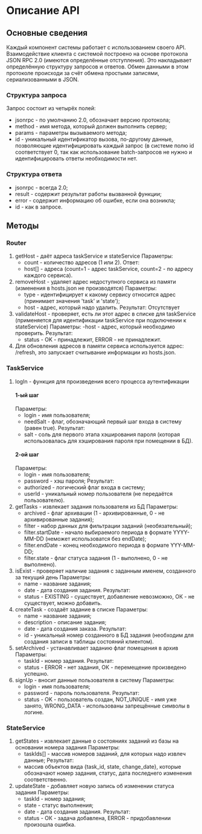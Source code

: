 # Описание API
## Основные сведения
Каждый компонент системы работает с использованием своего API. Взаимодействие клиента с системой построено на основе протокола JSON RPC 2.0 (имеются определённые отступления). Это накладывает определённую структуру запросов и ответов. Обмен данными в этом протоколе происходи за счёт обмена простыми записями, сериализованными в JSON.
### Структура запроса
Запрос состоит из четырёх полей:
- jsonrpc - по умолчанию 2.0, обозначает версию протокола;
- method - имя метода, который должен выполнить сервер;
- params - параметры вызываемого метода;
- id - уникальный идентификатор вызова, по-другому данные, позволяющие идентифицировать каждый запрос (в системе полю id соответствует 0, так как использование batch-запросов не нужно и идентифицировать ответы необходимости нет.
### Структура ответа
- jsonrpc - всегда 2.0;
- result - содержит результат работы вызванной функции;
- error - содержит информацию об ошибке, если она возникла;
- id - как в запросе.
## Методы
### Router
1. getHost - даёт адреса taskService и stateService
    Параметры: 
    - count - количество адресов (1 или 2).
    Ответ:
    - host[] - адреса (count=1 - адрес taskService, count=2 - по адресу каждого сервиса).
2. removeHost - удаляет адрес недоступного сервиса из памяти (изменения в hosts.json не производятся)
    Параметры:
    - type - идентифицирует к какому сервису относится адрес (принимает значения 'task' и 'state');
    - host - адрес, который надо удалить.
    Результат:
    Отсутствует
3. validateHost - проверяет, есть ли этот адрес в списке для taskService (применяется для идентификации taskService при подключении к stateService)
    Параметры:
    -host - адрес, который необходимо проверить.
    Результат:
    - status - OK - принадлежит, ERROR - не принадлежит.
4. Для обновления адресов в памяти сервиса используется адрес: /refresh, это запускает считывание информации из hosts.json.
### TaskService
1. logIn - функция для произведения всего процесса аутентификации
    #### 1-ый шаг
    Параметры:
    - login - имя пользователя;
    - needSalt - флаг, обозначающий первый шаг входа в систему (равен true).
    Результат:
    - salt - соль для первого этапа хэширования пароля (которая использовалась для хэширования пароля при помещении в БД).
    #### 2-ой шаг
    Параметры:
    - login - имя пользователя;
    - password - хэш пароля;
    Результат:
    - authorized - логический флаг входа в систему;
    - userId - уникальный номер пользователя (не передаётся пользователю).
2. getTasks - извлекает задания пользователя из БД
    Параметры:
    - archived - флаг архивации (1 - архивированные, 0 - не архивированные задания);
    - filter - набор данных для фильтрации заданий (необязательный);
    - filter.startDate - начало выбираемого периода в формате YYYY-MM-DD (неможет использоватся без endDate);
    - filter.endDate - конец необходимого периода в формате YYY-MM-DD;
    - filter.state - флаг статуса задания (1 - выполнено, 0 - не выполнено).
3. isExist - проверяет наличие задания с заданным именем, созданного за текущий день
    Параметры:
    - name - название задания;
    - date - дата создания задания.
    Результат:
    - status - EXISTING - существует, добавление невозможно, ОК - не существует, можно добавить.
4. createTask - создаёт задание в списке
    Параметры:
    - name - название задания;
    - description - описание задания;
    - date - дата создания заказа.
    Результат:
    - id - уникальный номер созданного в БД задания (необходим для создания записи в таблицы состояний клиентом).
5. setArchived - устанавливает заданию флаг помещения в архив
    Параметры:
    - taskId - номер задания.
    Результат:
    - status - ERROR - нет задания, ОК - перемещение произведено успешно.
6. signUp - вносит данные пользователя в систему
    Параметры:
    - login - имя пользователя;
    - password - пароль пользователя.
    Результат:
    - status - OK - пользователь создан, NOT_UNIQUE - имя уже занято, WRONG_DATA - использованы запрещённые символы в логине.
### StateService
1. getStates - извлекает данные о состояниях заданий из базы на основании номера задания
    Параметры:
    - taskIds[] - массив номеров заданий, для которых надо извлеч данные;
    Результат:
    - массив объектов вида {task_id, state, change_date}, которые обозначают номер задания, статус, дата последнего изменения соответственно.
2. updateState - добавляет новую запись об изменении статуса задания
    Параметры:
    - taskId - номер задания;
    - state - статус выполнения;
    - date - дата создания задания.
    Результат:
    - status - ОК - задача добавлена, ERROR - придобавлении произошла ошибка.
